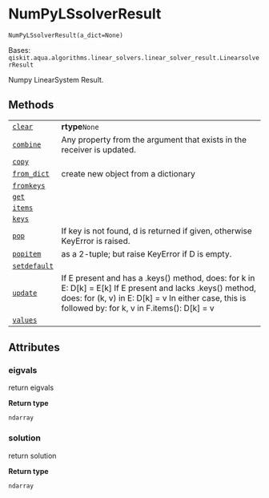 # NumPyLSsolverResult



`NumPyLSsolverResult(a_dict=None)`

Bases: `qiskit.aqua.algorithms.linear_solvers.linear_solver_result.LinearsolverResult`

Numpy LinearSystem Result.

## Methods

|                                                                                                                                                                                     |                                                                                                                                                                                                                      |
| ----------------------------------------------------------------------------------------------------------------------------------------------------------------------------------- | -------------------------------------------------------------------------------------------------------------------------------------------------------------------------------------------------------------------- |
| [`clear`](qiskit.aqua.algorithms.NumPyLSsolverResult.clear#qiskit.aqua.algorithms.NumPyLSsolverResult.clear "qiskit.aqua.algorithms.NumPyLSsolverResult.clear")                     | **rtype**`None`                                                                                                                                                                                                      |
| [`combine`](qiskit.aqua.algorithms.NumPyLSsolverResult.combine#qiskit.aqua.algorithms.NumPyLSsolverResult.combine "qiskit.aqua.algorithms.NumPyLSsolverResult.combine")             | Any property from the argument that exists in the receiver is updated.                                                                                                                                               |
| [`copy`](qiskit.aqua.algorithms.NumPyLSsolverResult.copy#qiskit.aqua.algorithms.NumPyLSsolverResult.copy "qiskit.aqua.algorithms.NumPyLSsolverResult.copy")                         |                                                                                                                                                                                                                      |
| [`from_dict`](qiskit.aqua.algorithms.NumPyLSsolverResult.from_dict#qiskit.aqua.algorithms.NumPyLSsolverResult.from_dict "qiskit.aqua.algorithms.NumPyLSsolverResult.from_dict")     | create new object from a dictionary                                                                                                                                                                                  |
| [`fromkeys`](qiskit.aqua.algorithms.NumPyLSsolverResult.fromkeys#qiskit.aqua.algorithms.NumPyLSsolverResult.fromkeys "qiskit.aqua.algorithms.NumPyLSsolverResult.fromkeys")         |                                                                                                                                                                                                                      |
| [`get`](qiskit.aqua.algorithms.NumPyLSsolverResult.get#qiskit.aqua.algorithms.NumPyLSsolverResult.get "qiskit.aqua.algorithms.NumPyLSsolverResult.get")                             |                                                                                                                                                                                                                      |
| [`items`](qiskit.aqua.algorithms.NumPyLSsolverResult.items#qiskit.aqua.algorithms.NumPyLSsolverResult.items "qiskit.aqua.algorithms.NumPyLSsolverResult.items")                     |                                                                                                                                                                                                                      |
| [`keys`](qiskit.aqua.algorithms.NumPyLSsolverResult.keys#qiskit.aqua.algorithms.NumPyLSsolverResult.keys "qiskit.aqua.algorithms.NumPyLSsolverResult.keys")                         |                                                                                                                                                                                                                      |
| [`pop`](qiskit.aqua.algorithms.NumPyLSsolverResult.pop#qiskit.aqua.algorithms.NumPyLSsolverResult.pop "qiskit.aqua.algorithms.NumPyLSsolverResult.pop")                             | If key is not found, d is returned if given, otherwise KeyError is raised.                                                                                                                                           |
| [`popitem`](qiskit.aqua.algorithms.NumPyLSsolverResult.popitem#qiskit.aqua.algorithms.NumPyLSsolverResult.popitem "qiskit.aqua.algorithms.NumPyLSsolverResult.popitem")             | as a 2-tuple; but raise KeyError if D is empty.                                                                                                                                                                      |
| [`setdefault`](qiskit.aqua.algorithms.NumPyLSsolverResult.setdefault#qiskit.aqua.algorithms.NumPyLSsolverResult.setdefault "qiskit.aqua.algorithms.NumPyLSsolverResult.setdefault") |                                                                                                                                                                                                                      |
| [`update`](qiskit.aqua.algorithms.NumPyLSsolverResult.update#qiskit.aqua.algorithms.NumPyLSsolverResult.update "qiskit.aqua.algorithms.NumPyLSsolverResult.update")                 | If E present and has a .keys() method, does: for k in E: D\[k] = E\[k] If E present and lacks .keys() method, does: for (k, v) in E: D\[k] = v In either case, this is followed by: for k, v in F.items(): D\[k] = v |
| [`values`](qiskit.aqua.algorithms.NumPyLSsolverResult.values#qiskit.aqua.algorithms.NumPyLSsolverResult.values "qiskit.aqua.algorithms.NumPyLSsolverResult.values")                 |                                                                                                                                                                                                                      |

## Attributes



### eigvals

return eigvals

**Return type**

`ndarray`



### solution

return solution

**Return type**

`ndarray`
